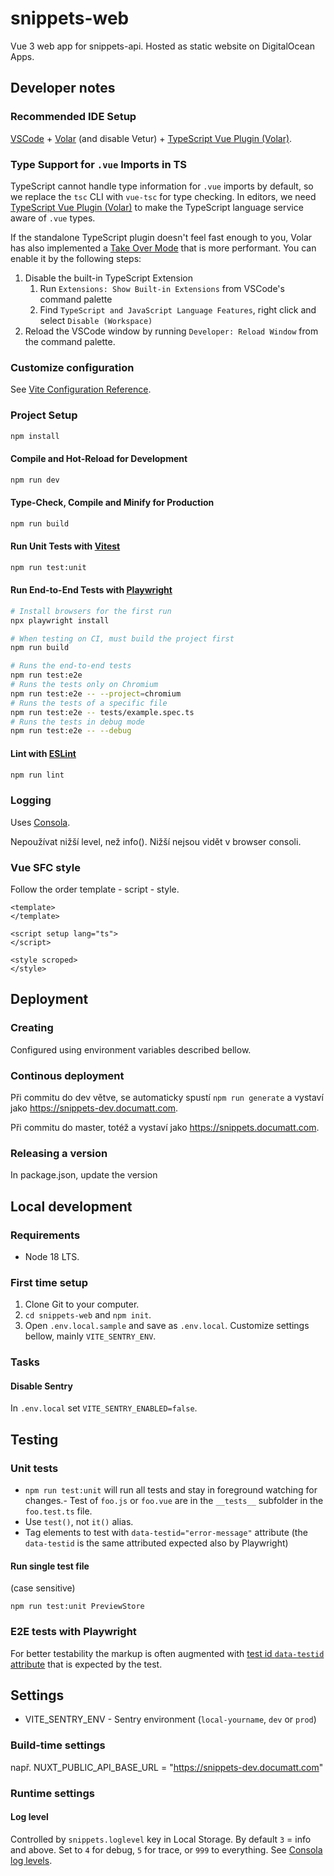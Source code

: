 # snippets-web

Vue 3 web app for snippets-api. Hosted as static website on DigitalOcean Apps.

## Developer notes

### Recommended IDE Setup

[VSCode](https://code.visualstudio.com/) + [Volar](https://marketplace.visualstudio.com/items?itemName=Vue.volar) (and disable Vetur) + [TypeScript Vue Plugin (Volar)](https://marketplace.visualstudio.com/items?itemName=Vue.vscode-typescript-vue-plugin).

### Type Support for `.vue` Imports in TS

TypeScript cannot handle type information for `.vue` imports by default, so we replace the `tsc` CLI with `vue-tsc` for type checking. In editors, we need [TypeScript Vue Plugin (Volar)](https://marketplace.visualstudio.com/items?itemName=Vue.vscode-typescript-vue-plugin) to make the TypeScript language service aware of `.vue` types.

If the standalone TypeScript plugin doesn't feel fast enough to you, Volar has also implemented a [Take Over Mode](https://github.com/johnsoncodehk/volar/discussions/471#discussioncomment-1361669) that is more performant. You can enable it by the following steps:

1. Disable the built-in TypeScript Extension
    1) Run `Extensions: Show Built-in Extensions` from VSCode's command palette
    2) Find `TypeScript and JavaScript Language Features`, right click and select `Disable (Workspace)`
2. Reload the VSCode window by running `Developer: Reload Window` from the command palette.

### Customize configuration

See [Vite Configuration Reference](https://vitejs.dev/config/).

### Project Setup

```sh
npm install
```

#### Compile and Hot-Reload for Development

```sh
npm run dev
```

#### Type-Check, Compile and Minify for Production

```sh
npm run build
```

#### Run Unit Tests with [Vitest](https://vitest.dev/)

```sh
npm run test:unit
```

#### Run End-to-End Tests with [Playwright](https://playwright.dev)

```sh
# Install browsers for the first run
npx playwright install

# When testing on CI, must build the project first
npm run build

# Runs the end-to-end tests
npm run test:e2e
# Runs the tests only on Chromium
npm run test:e2e -- --project=chromium
# Runs the tests of a specific file
npm run test:e2e -- tests/example.spec.ts
# Runs the tests in debug mode
npm run test:e2e -- --debug
```

#### Lint with [ESLint](https://eslint.org/)

```sh
npm run lint
```

### Logging

Uses [Consola](https://github.com/unjs/consola).

Nepoužívat nižší level, než info(). Nižší nejsou vidět v browser consoli.

### Vue SFC style

Follow the order template - script - style.

```
<template>
</template>

<script setup lang="ts">
</script>

<style scroped>
</style>
```

## Deployment

### Creating

Configured using environment variables described bellow.

### Continous deployment

Při commitu do dev větve, se automaticky spustí `npm run generate` a vystaví jako https://snippets-dev.documatt.com.

Při commitu do master, totéž a vystaví jako https://snippets.documatt.com.

### Releasing a version

In package.json, update the version

## Local development

### Requirements

* Node 18 LTS.

### First time setup

1. Clone Git to your computer.
2. `cd snippets-web` and `npm init`.
3. Open `.env.local.sample` and save as `.env.local`. Customize settings bellow, mainly `VITE_SENTRY_ENV`.

### Tasks

#### Disable Sentry

In `.env.local` set `VITE_SENTRY_ENABLED=false`.

## Testing

### Unit tests

- `npm run test:unit` will run all tests and stay in foreground watching for changes.- Test of `foo.js` or `foo.vue` are in the `__tests__` subfolder in the `foo.test.ts` file.
- Use `test()`, not `it()` alias.
- Tag elements to test with `data-testid="error-message"` attribute (the `data-testid` is the same attributed expected also by Playwright)

#### Run single test file

(case sensitive)

```
npm run test:unit PreviewStore
```

### E2E tests with Playwright

For better testability the markup is often augmented with [test id `data-testid` attribute](https://playwright.dev/docs/locators#locate-by-test-id) that is expected by the test.

## Settings

* VITE_SENTRY_ENV - Sentry environment (`local-yourname`, `dev` or `prod`)


### Build-time settings

např. NUXT_PUBLIC_API_BASE_URL = "https://snippets-dev.documatt.com"

### Runtime settings

#### Log level

Controlled by `snippets.loglevel` key in Local Storage. By default `3` = info and above. Set to `4` for debug, `5` for trace, or `999` to everything. See [Consola log levels](https://github.com/unjs/consola#log-level).

